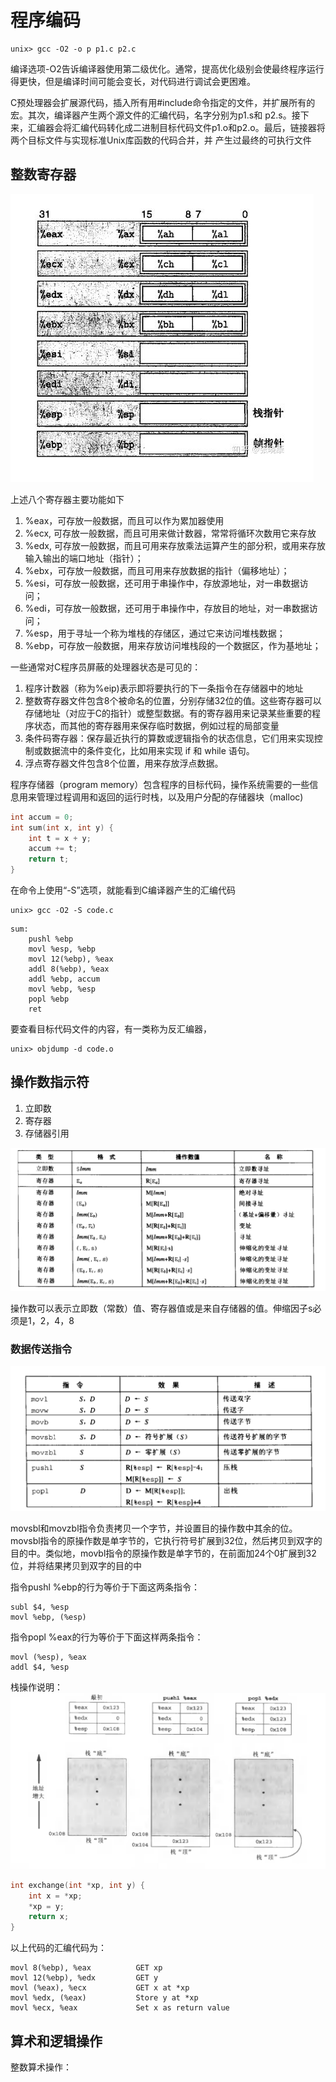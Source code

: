 # 程序编码
```shell
unix> gcc -O2 -o p p1.c p2.c 
```
编译选项-O2告诉编译器使用第二级优化。通常，提高优化级别会使最终程序运行得更快，但是编译时间可能会变长，对代码进行调试会更困难。

C预处理器会扩展源代码，插入所有用#include命令指定的文件，并扩展所有的宏。其次，编译器产生两个源文件的汇编代码，名字分别为p1.s和
p2.s。接下来，汇编器会将汇编代码转化成二进制目标代码文件p1.o和p2.o。最后，链接器将两个目标文件与实现标准Unix库函数的代码合并，并
产生过最终的可执行文件

## 整数寄存器
![整数寄存器.png](https://github.com/estelle1995/study/blob/master/imgs_for_md/整数寄存器.png)

上述八个寄存器主要功能如下
1. %eax，可存放一般数据，而且可以作为累加器使用
2. %ecx, 可存放一般数据，而且可用来做计数器，常常将循环次数用它来存放
3. %edx, 可存放一般数据，而且可用来存放乘法运算产生的部分积，或用来存放输入输出的端口地址（指针）；
4. %ebx，可存放一般数据，而且可用来存放数据的指针（偏移地址）；
5. %esi，可存放一般数据，还可用于串操作中，存放源地址，对一串数据访问；
6. %edi，可存放一般数据，还可用于串操作中，存放目的地址，对一串数据访问；
7. %esp，用于寻址一个称为堆栈的存储区，通过它来访问堆栈数据；
8. %ebp，可存放一般数据，用来存放访问堆栈段的一个数据区，作为基地址； 

一些通常对C程序员屏蔽的处理器状态是可见的：
1. 程序计数器（称为%eip)表示即将要执行的下一条指令在存储器中的地址
2. 整数寄存器文件包含8个被命名的位置，分别存储32位的值。这些寄存器可以存储地址（对应于C的指针）或整型数据。有的寄存器用来记录某些重要的程序状态，而其他的寄存器用来保存临时数据，例如过程的局部变量
3. 条件码寄存器：保存最近执行的算数或逻辑指令的状态信息，它们用来实现控制或数据流中的条件变化，比如用来实现 if 和 while 语句。
4. 浮点寄存器文件包含8个位置，用来存放浮点数据。

程序存储器（program memory）包含程序的目标代码，操作系统需要的一些信息用来管理过程调用和返回的运行时栈，以及用户分配的存储器块（malloc)

```c
int accum = 0;
int sum(int x, int y) {
    int t = x + y;
    accum += t;
    return t;
}
```
在命令上使用“-S”选项，就能看到C编译器产生的汇编代码
```
unix> gcc -O2 -S code.c
```
```
sum:
    pushl %ebp
    movl %esp, %ebp
    movl 12(%ebp), %eax
    addl 8(%ebp), %eax
    addl %ebp, accum
    movl %ebp, %esp
    popl %ebp
    ret
```

要查看目标代码文件的内容，有一类称为反汇编器，
```
unix> objdump -d code.o
```

## 操作数指示符
1. 立即数
2. 寄存器
3. 存储器引用

![操作数格式.png](https://github.com/estelle1995/study/blob/master/imgs_for_md/操作数格式.png)

操作数可以表示立即数（常数）值、寄存器值或是来自存储器的值。伸缩因子s必须是1，2，4，8

### 数据传送指令
![数据传送指令.png](https://github.com/estelle1995/study/blob/master/imgs_for_md/数据传送指令.png)

movsbl和movzbl指令负责拷贝一个字节，并设置目的操作数中其余的位。movsbl指令的原操作数是单字节的，它执行符号扩展到32位，然后拷贝到双字的目的中。类似地，movbl指令的原操作数是单字节的，在前面加24个0扩展到32位，并将结果拷贝到双字的目的中

指令pushl %ebp的行为等价于下面这两条指令：
```
subl $4, %esp
movl %ebp, (%esp)
```
指令popl %eax的行为等价于下面这样两条指令：
```
movl (%esp), %eax
addl $4, %esp
```

栈操作说明：
![栈操作说明.png](https://github.com/estelle1995/study/blob/master/imgs_for_md/栈操作说明.png)

```c++
int exchange(int *xp, int y) {
    int x = *xp;
    *xp = y;
    return x;
}
```
以上代码的汇编代码为：
```
movl 8(%ebp), %eax          GET xp
movl 12(%ebp), %edx         GET y
movl (%eax), %ecx           GET x at *xp
movl %edx, (%eax)           Store y at *xp
movl %ecx, %eax             Set x as return value
```

## 算术和逻辑操作
整数算术操作：
